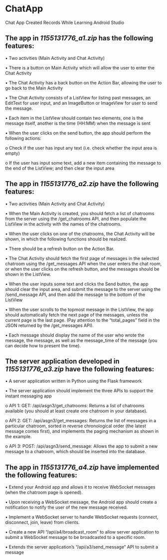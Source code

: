 # ChatApp
Chat App Created Records While Learning Android Studio


## The app in *1155131776_a1.zip* has the following features:

• Two activities (Main Activity and Chat Activity)

• There is a button on Main Activity which will allow the user to enter the Chat Activity

• The Chat Activity has a back button on the Action Bar, allowing the user to go back to the Main Activity

• The Chat Activity consists of a ListView for listing past messages, an EditText for user input, and an ImageButton or ImageView for user to send the message.

• Each item in the ListView should contain two elements, one is the message itself, another is the time (HH:MM) when the message is sent

• When the user clicks on the send button, the app should perform the following actions:

o Check if the user has input any text (i.e. check whether the input area is empty)

o If the user has input some text, add a new item containing the message to the end of the ListView; and then clear the input area

## The app in *1155131776_a2.zip* have the following features:
• Two activities (Main Activity and Chat Activity)

• When the Main Activity is created, you should fetch a list of chatrooms from the server using the /get_chatrooms API, and then populate the ListView in the activity with the names of the chatrooms.

• When the user clicks on one of the chatrooms, the Chat Activity will be shown, in which the following functions should be realized.

• There should be a refresh button on the Action Bar.

• The Chat Activity should fetch the first page of messages in the selected chatroom using the /get_messages API when the user enters the chat room, or when the user clicks on the refresh button, and the messages should be shown in the ListView.

• When the user inputs some text and clicks the Send button, the app should clear the input area, and submit the message to the server using the /send_message API, and then add the message to the bottom of the ListView

• When the user scrolls to the topmost message in the ListView, the app should automatically fetch the next page of the messages, unless the current page is the last page. (Pay attention to the “total_pages” field in the JSON returned by the /get_messages API).

• Each message should display the name of the user who wrote the message, the message, as well as the message_time of the message (you can decide how to present the time).

## The server application developed in *1155131776_a3.zip* have the following features:
• A server application written in Python using the Flask framework

• The server application should implement the three APIs to support the instant messaging app

o API 1: GET: /api/asgn3/get_chatrooms:
Returns a list of chatrooms available (you should at least create one chatroom in your database).

o API 2: GET: /api/asgn3/get_messages:
Returns the list of messages in a particular chatroom, sorted in reverse chronological order (the latest message comes first), and implements the paging mechanism as shown in the example.

o API 3: POST: /api/asgn3/send_message:
Allows the app to submit a new message to a chatroom, which should be inserted into the database.

## The app in *1155131776_a4.zip* have implemented the following features:

• Extend your Android app and allows it to receive WebSocket messages (when the chatroom page is opened).

• Upon receiving a WebSocket message, the Android app should create a notification to notify the user of the new message received.

• Implement a WebSocket server to handle WebSocket requests (connect, disconnect, join, leave) from clients.

• Create a new API “/api/a4/broadcast_room” to allow server application to submit a WebSocket message to be broadcasted to a specific room.

• Extends the server application’s “/api/a3/send_message” API to submit a message
